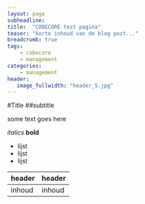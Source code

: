 ```yaml
---
layout: page
subheadline: 
title:  "COBECORE test pagina"
teaser: "korte inhoud van de blog post..."
breadcrumb: true
tags:
    - cobecore
    - management
categories:
    - management
header:
   image_fullwidth: "header_5.jpg"   
---
```


#Title
##subtitle

some text goes here

*italics*
**bold**

- lijst
- lijst
- lijst

| header | header |
|--------|--------|
|inhoud  | inhoud |
